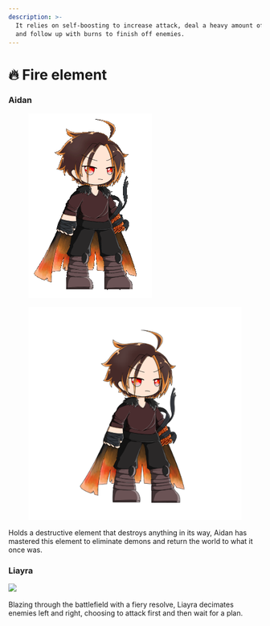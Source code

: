 ```yaml
---
description: >-
  It relies on self-boosting to increase attack, deal a heavy amount of damage,
  and follow up with burns to finish off enemies.
---
```


# 🔥 Fire element

### **Aidan**

<figure><img src="../../../.gitbook/assets/Fire_Male.gif" alt=""><figcaption></figcaption></figure>

<figure><img src="../../../.gitbook/assets/Fire_Male-test-1.png" alt=""><figcaption></figcaption></figure>

Holds a destructive element that destroys anything in its way, Aidan has mastered this element to eliminate demons and return the world to what it once was.

### Liayra

![](../../../.gitbook/assets/1\_w-iVExiJAjX-c2SEOKdlVA.png)

Blazing through the battlefield with a fiery resolve, Liayra decimates enemies left and right, choosing to attack first and then wait for a plan.
